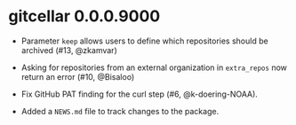# gitcellar 0.0.0.9000

* Parameter `keep` allows users to define which repositories should be archived (#13, @zkamvar)

* Asking for repositories from an external organization in `extra_repos` now 
  return an error (#10, @Bisaloo)

* Fix GitHub PAT finding for the curl step (#6, @k-doering-NOAA).

* Added a `NEWS.md` file to track changes to the package.
